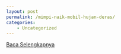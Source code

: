 ```yaml
---
layout: post
permalink: /mimpi-naik-mobil-hujan-deras/
categories:
    - Uncategorized
---
```


[Baca Selengkapnya](/01)